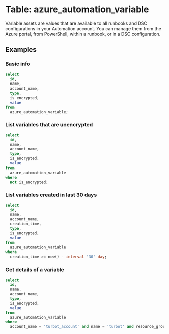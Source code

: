 # Table: azure_automation_variable

Variable assets are values that are available to all runbooks and DSC configurations in your Automation account. You can manage them from the Azure portal, from PowerShell, within a runbook, or in a DSC configuration.

## Examples

### Basic info

```sql
select
  id,
  name,
  account_name,
  type,
  is_encrypted,
  value
from
  azure_automation_variable;
```

### List variables that are unencrypted

```sql
select
  id,
  name,
  account_name,
  type,
  is_encrypted,
  value
from
  azure_automation_variable
where
  not is_encrypted;
```

### List variables created in last 30 days

```sql
select
  id,
  name,
  account_name,
  creation_time,
  type,
  is_encrypted,
  value
from
  azure_automation_variable
where
  creation_time >= now() - interval '30' day;
```

### Get details of a variable

```sql
select
  id,
  name,
  account_name,
  type,
  is_encrypted,
  value
from
  azure_automation_variable
where
  account_name = 'turbot_account' and name = 'turbot' and resource_group = 'turbot_rg';
```
